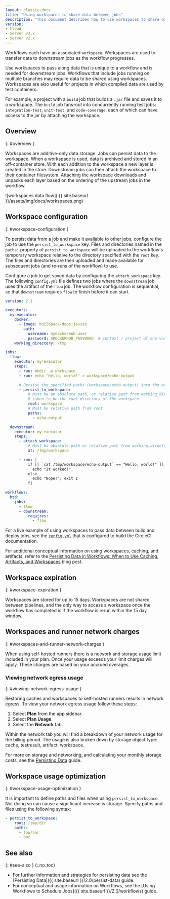 ```yaml
---
layout: classic-docs
title: "Using workspaces to share data between jobs"
description: "This document describes how to use workspaces to share data to downstream jobs in your workflows."
version:
- Cloud
- Server v3.x
- Server v2.x
---
```


Workflows each have an associated `workspace`. Workspaces are used to transfer data to downstream jobs as the workflow progresses.

Use workspaces to pass along data that is unique to a workflow and is needed for downstream jobs. Workflows that include jobs running on multiple branches may require data to be shared using workspaces. Workspaces are also useful for projects in which compiled data are used by test containers.

For example, a project with a `build` job that builds a `.jar` file and saves it to a workspace. The `build` job fans-out into concurrently running test jobs: `integration-test`, `unit-test`, and `code-coverage`, each of which can have access to the jar by attaching the workspace.

## Overview
{: #overview }

Workspaces are additive-only data storage. Jobs can persist data to the workspace. When a workspace is used, data is archived and stored in an off-container store. With each addition to the workspace a new layer is created in the store. Downstream jobs can then attach the workspace to their container filesystem. Attaching the workspace downloads and unpacks each layer based on the ordering of the upstream jobs in the workflow.

![workspaces data flow]( {{ site.baseurl }}/assets/img/docs/workspaces.png)

## Workspace configuration
{: #workspace-configuration }

To persist data from a job and make it available to other jobs, configure the job to use the `persist_to_workspace` key. Files and directories named in the `paths:` property of `persist_to_workspace` will be uploaded to the workflow's temporary workspace relative to the directory specified with the `root` key. The files and directories are then uploaded and made available for subsequent jobs (and re-runs of the workflow) to use.

Configure a job to get saved data by configuring the `attach_workspace` key. The following `config.yml` file defines two jobs where the `downstream` job uses the artifact of the `flow` job. The workflow configuration is sequential, so that `downstream` requires `flow` to finish before it can start.

```yaml
version: 2.1

executors:
  my-executor:
    docker:
      - image: buildpack-deps:jessie
        auth:
          username: mydockerhub-user
          password: $DOCKERHUB_PASSWORD  # context / project UI env-var reference
    working_directory: /tmp

jobs:
  flow:
    executor: my-executor
    steps:
      - run: mkdir -p workspace
      - run: echo "Hello, world!" > workspace/echo-output

      # Persist the specified paths (workspace/echo-output) into the workspace for use in downstream job.
      - persist_to_workspace:
          # Must be an absolute path, or relative path from working_directory. This is a directory on the container which is
          # taken to be the root directory of the workspace.
          root: workspace
          # Must be relative path from root
          paths:
            - echo-output

  downstream:
    executor: my-executor
    steps:
      - attach_workspace:
          # Must be absolute path or relative path from working_directory
          at: /tmp/workspace

      - run: |
          if [[ `cat /tmp/workspace/echo-output` == "Hello, world!" ]]; then
            echo "It worked!";
          else
            echo "Nope!"; exit 1
          fi

workflows:
  btd:
    jobs:
      - flow
      - downstream:
          requires:
            - flow
```

For a live example of using workspaces to pass data between build and deploy jobs, see the [`config.yml`](https://github.com/circleci/circleci-docs/blob/master/.circleci/config.yml) that is configured to build the CircleCI documentation.

For additional conceptual information on using workspaces, caching, and artifacts, refer to the [Persisting Data in Workflows: When to Use Caching, Artifacts, and Workspaces](https://circleci.com/blog/persisting-data-in-workflows-when-to-use-caching-artifacts-and-workspaces/) blog post.

## Workspace expiration
{: #workspace-expiration }

Workspaces are stored for up to 15 days. Workspaces are not shared between pipelines, and the only way to access a workspace once the workflow has completed is if the workflow is rerun within the 15 day window.

## Workspaces and runner network charges
{: #workspaces-and-runner-network-charges }

When using self-hosted runners there is a network and storage usage limit included in your plan. Once your usage exceeds your limit charges will apply. These charges are based on your accrued overages.

### Viewing network egress usage
{: #viewing-network-egress-usage }

Restoring caches and workspaces to self-hosted runners results in network egress. To view your network egress usage follow these steps:
1. Select **Plan** from the app sidebar.
2. Select **Plan Usage**.
3. Select the **Network** tab.

Within the network tab you will find a breakdown of your network usage for the billing period. The usage is also broken down by storage object type: cache, testresult, artifact, workspace.

For more on storage and networking, and calculating your monthly storage costs, see the [Persisting Data]({{site.baseurl}}/2.0/persist-data/#how-to-calculate-an-approximation-of-your-monthly-costs) guide.

## Workspace usage optimization
{: #workspace-usage-optimization }

It is important to define paths and files when using `persist_to_workspace`. Not doing so can cause a significant increase is storage. Specify paths and files using the following syntax:

```yaml
- persist_to_workspace:
    root: /tmp/dir
    paths:
      - foo/bar
      - baz
```

## See also
{: #see-also }
{:.no_toc}

- For further information and strategies for persisting data see the [Persisting Data]({{ site.baseurl }}/2.0/persist-data) guide.
- For conceptual and usage information on Workflows, see the [Using Workflows to Schedule Jobs]({{ site.baseurl }}/2.0/workflows) guide.
